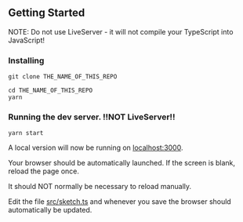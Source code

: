 ## Getting Started

NOTE: Do not use LiveServer - it will not compile your TypeScript into JavaScript!

### Installing

```
git clone THE_NAME_OF_THIS_REPO
```

```
cd THE_NAME_OF_THIS_REPO
yarn
```

### Running the dev server. !!NOT LiveServer!!

```
yarn start
```

A local version will now be running on [localhost:3000](http://localhost:3000).

Your browser should be automatically launched. If the screen is blank, reload the page once.

It should NOT normally be necessary to reload manually.

Edit the file [src/sketch.ts](src/sketch.ts) and whenever you save the browser should automatically be updated.
